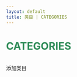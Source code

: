 ```yaml
---
layout: default
title: 类目 | CATEGORIES
---
```


<div class="post">
	<h1 class="pageTitle"><font color="2E8B57">CATEGORIES</font></h1>
	<img src="{{ '/assets/img/touring.jpg' | prepend: site.baseurl }}" alt="">
	<P>添加类目</P>
</div>